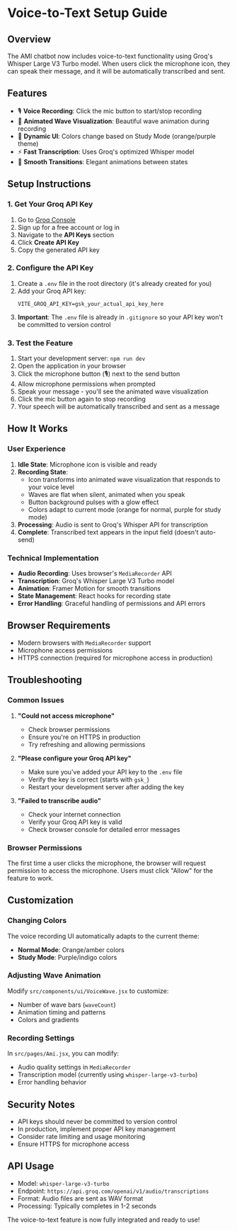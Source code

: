 # Voice-to-Text Setup Guide

## Overview
The AMI chatbot now includes voice-to-text functionality using Groq's Whisper Large V3 Turbo model. When users click the microphone icon, they can speak their message, and it will be automatically transcribed and sent.

## Features
- 🎙️ **Voice Recording**: Click the mic button to start/stop recording
- 🌊 **Animated Wave Visualization**: Beautiful wave animation during recording
- 🎨 **Dynamic UI**: Colors change based on Study Mode (orange/purple theme)
- ⚡ **Fast Transcription**: Uses Groq's optimized Whisper model
- 🔄 **Smooth Transitions**: Elegant animations between states

## Setup Instructions

### 1. Get Your Groq API Key
1. Go to [Groq Console](https://console.groq.com/)
2. Sign up for a free account or log in
3. Navigate to the **API Keys** section
4. Click **Create API Key**
5. Copy the generated API key

### 2. Configure the API Key
1. Create a `.env` file in the root directory (it's already created for you)
2. Add your Groq API key:
   ```
   VITE_GROQ_API_KEY=gsk_your_actual_api_key_here
   ```
3. **Important**: The `.env` file is already in `.gitignore` so your API key won't be committed to version control

### 3. Test the Feature
1. Start your development server: `npm run dev`
2. Open the application in your browser
3. Click the microphone button (🎙️) next to the send button
4. Allow microphone permissions when prompted
5. Speak your message - you'll see the animated wave visualization
6. Click the mic button again to stop recording
7. Your speech will be automatically transcribed and sent as a message

## How It Works

### User Experience
1. **Idle State**: Microphone icon is visible and ready
2. **Recording State**: 
   - Icon transforms into animated wave visualization that responds to your voice level
   - Waves are flat when silent, animated when you speak
   - Button background pulses with a glow effect
   - Colors adapt to current mode (orange for normal, purple for study mode)
3. **Processing**: Audio is sent to Groq's Whisper API for transcription
4. **Complete**: Transcribed text appears in the input field (doesn't auto-send)

### Technical Implementation
- **Audio Recording**: Uses browser's `MediaRecorder` API
- **Transcription**: Groq's Whisper Large V3 Turbo model
- **Animation**: Framer Motion for smooth transitions
- **State Management**: React hooks for recording state
- **Error Handling**: Graceful handling of permissions and API errors

## Browser Requirements
- Modern browsers with `MediaRecorder` support
- Microphone access permissions
- HTTPS connection (required for microphone access in production)

## Troubleshooting

### Common Issues
1. **"Could not access microphone"**
   - Check browser permissions
   - Ensure you're on HTTPS in production
   - Try refreshing and allowing permissions

2. **"Please configure your Groq API key"**
   - Make sure you've added your API key to the `.env` file
   - Verify the key is correct (starts with `gsk_`)
   - Restart your development server after adding the key

3. **"Failed to transcribe audio"**
   - Check your internet connection
   - Verify your Groq API key is valid
   - Check browser console for detailed error messages

### Browser Permissions
The first time a user clicks the microphone, the browser will request permission to access the microphone. Users must click "Allow" for the feature to work.

## Customization

### Changing Colors
The voice recording UI automatically adapts to the current theme:
- **Normal Mode**: Orange/amber colors
- **Study Mode**: Purple/indigo colors

### Adjusting Wave Animation
Modify `src/components/ui/VoiceWave.jsx` to customize:
- Number of wave bars (`waveCount`)
- Animation timing and patterns
- Colors and gradients

### Recording Settings
In `src/pages/Ami.jsx`, you can modify:
- Audio quality settings in `MediaRecorder`
- Transcription model (currently using `whisper-large-v3-turbo`)
- Error handling behavior

## Security Notes
- API keys should never be committed to version control
- In production, implement proper API key management
- Consider rate limiting and usage monitoring
- Ensure HTTPS for microphone access

## API Usage
- Model: `whisper-large-v3-turbo`
- Endpoint: `https://api.groq.com/openai/v1/audio/transcriptions`
- Format: Audio files are sent as WAV format
- Processing: Typically completes in 1-2 seconds

The voice-to-text feature is now fully integrated and ready to use!